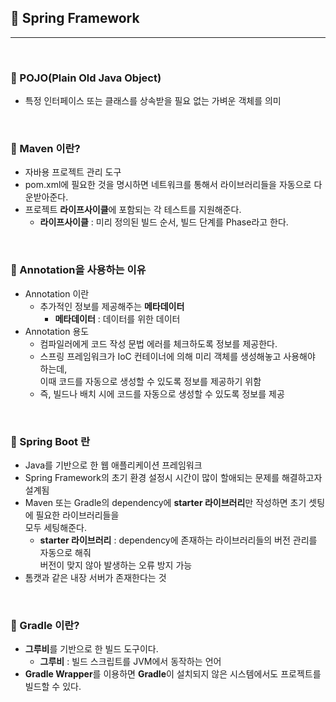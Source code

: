 ## :round_pushpin: Spring Framework

***

<br>

### :pushpin: POJO(Plain Old Java Object)

-  특정 인터페이스 또는 클래스를 상속받을 필요 없는 가벼운 객체를 의미

<br>

### :pushpin: Maven 이란?

- 자바용 프로젝트 관리 도구
- pom.xml에 필요한 것을 명시하면 네트워크를 통해서 라이브러리들을 자동으로 다운받아준다.
- 프로젝트 **라이프사이클**에 포함되는 각 테스트를 지원해준다.
  - **라이프사이클** : 미리 정의된 빌드 순서, 빌드 단계를 Phase라고 한다.

<br>

### :pushpin: Annotation을 사용하는 이유

- Annotation 이란
  - 추가적인 정보를 제공해주는 **메타데이터**
    - **메타데이터** : 데이터를 위한 데이터
- Annotation 용도
  - 컴파일러에게 코드 작성 문법 에러를 체크하도록 정보를 제공한다.
  - 스프링 프레임워크가 IoC 컨테이너에 의해 미리 객체를 생성해놓고 사용해야 하는데,<br> 이때 코드를 자동으로 생성할 수 있도록 정보를 제공하기 위함
  - 즉, 빌드나 배치 시에 코드를 자동으로 생성할 수 있도록 정보를 제공

<br>

### :pushpin: Spring Boot 란

- Java를 기반으로 한 웹 애플리케이션 프레임워크
- Spring Framework의 초기 환경 설정시 시간이 많이 할애되는 문제를 해결하고자 설계됨
- Maven 또는 Gradle의 dependency에 **starter 라이브러리**만 작성하면 초기 셋팅에 필요한 라이브러리들을<br> 모두 세팅해준다.
  - **starter 라이브러리** : dependency에 존재하는 라이브러리들의 버전 관리를 자동으로 해줘<br> 버전이 맞지 않아 발생하는 오류 방지 가능
- 톰캣과 같은 내장 서버가 존재한다는 것

<br> 

### :pushpin: Gradle 이란?

- **그루비**를 기반으로 한 빌드 도구이다.
  - **그루비** : 빌드 스크립트를 JVM에서 동작하는 언어
- **Gradle Wrapper**를 이용하면 **Gradle**이 설치되지 않은 시스템에서도 프로젝트를 빌드할 수 있다.


